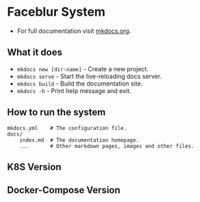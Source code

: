 # Faceblur System

* For full documentation visit [mkdocs.org](https://www.mkdocs.org).

## What it does

* `mkdocs new [dir-name]` - Create a new project.
* `mkdocs serve` - Start the live-reloading docs server.
* `mkdocs build` - Build the documentation site.
* `mkdocs -h` - Print help message and exit.

## How to run the system

    mkdocs.yml    # The configuration file.
    docs/
        index.md  # The documentation homepage.
        ...       # Other markdown pages, images and other files.
## K8S Version

## Docker-Compose Version


